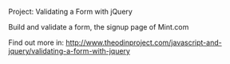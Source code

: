 Project: Validating a Form with jQuery

Build and validate a form, the signup page of Mint.com

Find out more in: http://www.theodinproject.com/javascript-and-jquery/validating-a-form-with-jquery
